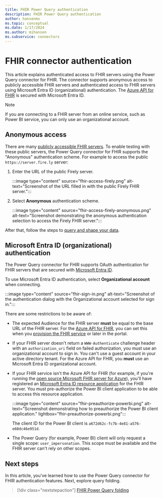 ```yaml
---
title: FHIR Power Query authentication
description: FHIR Power Query authentication
author: hansenms
ms.topic: conceptual
ms.date: 1/17/2024
ms.author: mihansen
ms.subservice: connectors
---
```


# FHIR connector authentication

This article explains authenticated access to FHIR servers using the Power Query connector for FHIR. The connector supports anonymous access to publicly accessible FHIR servers and authenticated access to FHIR servers using Microsoft Entra ID (organizational) authentication. The [Azure API for FHIR](/azure/healthcare-apis) is secured with Microsoft Entra ID.

> [!NOTE]
> If you are connecting to a FHIR server from an online service, such as Power BI service, you can only use an organizational account.

## Anonymous access

There are many [publicly accessible FHIR servers](https://confluence.hl7.org/display/FHIR/Public+Test+Servers). To enable testing with these public servers, the Power Query connector for FHIR supports the "Anonymous" authentication scheme. For example to access the public `https://server.fire.ly` server:

1. Enter the URL of the public Firely server.

   :::image type="content" source="fhir-access-firely.png" alt-text="Screenshot of the URL filled in with the public Firely FHIR server.":::

1. Select **Anonymous** authentication scheme.

   :::image type="content" source="fhir-access-firely-anonymous.png" alt-text="Screenshot demonstrating the anonymous authentication selection to access the Firely FHIR server.":::

After that, follow the steps to [query and shape your data](fhir.md).

## Microsoft Entra ID (organizational) authentication

The Power Query connector for FHIR supports OAuth authentication for FHIR servers that are secured with [Microsoft Entra ID](https://azure.microsoft.com/services/active-directory/).

To use Microsoft Entra ID authentication, select **Organizational account** when connecting.

:::image type="content" source="fhir-sign-in.png" alt-text="Screenshot of the authentication dialog with the Organizational account selected for sign in.":::

There are some restrictions to be aware of:

* The expected Audience for the FHIR server **must** be equal to the base URL of the FHIR server. For the [Azure API for FHIR](/azure/healthcare-apis/), you can set this when you [provision the FHIR service](/azure/healthcare-apis/fhir-paas-portal-quickstart#additional-settings) or later in the portal.

* If your FHIR server doesn't return a `WWW-Authenticate` challenge header with an `authorization_uri` field on failed authorization, you must use an organizational account to sign in. You can't use a guest account in your active directory tenant. For the Azure API for FHIR, you **must** use an Microsoft Entra ID organizational account.

* If your FHIR service isn't the Azure API for FHIR (for example, if you're running the [open source Microsoft FHIR server for Azure](https://github.com/Microsoft/fhir-server)), you'll have registered an [Microsoft Entra ID resource application](/azure/healthcare-apis/azure-api-for-fhir/register-resource-azure-ad-client-app) for the FHIR server. You must pre-authorize the Power BI client application to be able to access this resource application.

   :::image type="content" source="fhir-preauthorize-powerbi.png" alt-text="Screenshot demonstrating how to preauthorize the Power BI client application." lightbox="fhir-preauthorize-powerbi.png":::

   The client ID for the Power BI client is `a672d62c-fc7b-4e81-a576-e60dc46e951d`.

* The Power Query (for example, Power BI) client will only request a single scope: `user_impersonation`. This scope must be available and the FHIR server can't rely on other scopes.

## Next steps

In this article, you've learned how to use the Power Query connector for FHIR authentication features. Next, explore query folding.

>[!div class="nextstepaction"]
>[FHIR Power Query folding](fhir-queryfolding.md)
